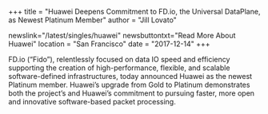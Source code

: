 +++
title = "Huawei Deepens Commitment to FD.io, the Universal DataPlane, as Newest Platinum Member"
author = "Jill Lovato"

newslink="/latest/singles/huawei"
newsbuttontxt="Read More About Huawei"
location = "San Francisco"
date = "2017-12-14"
+++

FD.io (“Fido”), relentlessly focused on data IO speed and efficiency supporting the creation of high-performance, flexible, and scalable software-defined infrastructures, today announced Huawei as the newest Platinum member. Huawei’s upgrade from Gold to Platinum demonstrates both the project’s and Huawei’s commitment to pursuing faster, more open and innovative software-based packet processing.